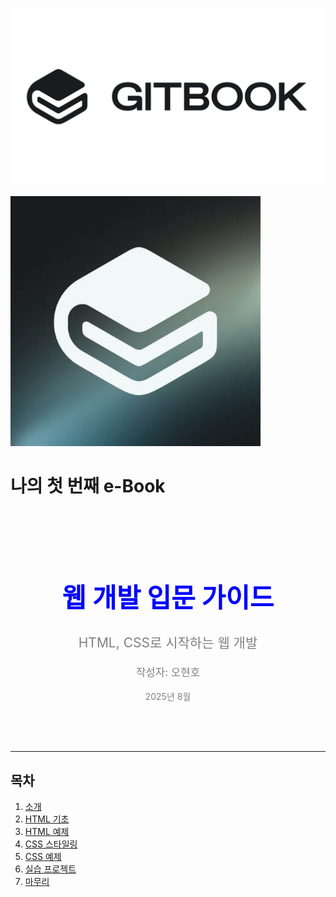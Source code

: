 ![로고 이미지](assets/images/logo.jpg)

![로고 이미지](assets/images/main-image.png)


# 나의 첫 번째 e-Book

<div style="text-align: center; padding: 50px 0;">
    <h1 style="font-size: 3em; color: blue;">웹 개발 입문 가이드</h1>
    <p style="font-size: 1.5em; color: gray;">HTML, CSS로 시작하는 웹 개발</p>
    <p style="font-size: 1.2em; color: gray;">작성자: 오현호</p>
    <p style="font-size: 1em; color: gray;">2025년 8월</p>
</div>

---

## 목차
1. [소개](intro.md)
2. [HTML 기초](html/html-basic.md)
3. [HTML 예제](html/html-examples.md)
4. [CSS 스타일링](css/css-basic.md)
5. [CSS 예제](css/css-examples.md)
6. [실습 프로젝트](project.md)
7. [마무리](wrap-up.md)